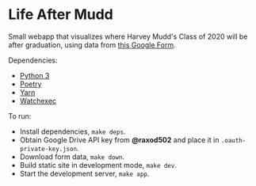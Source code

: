 # Life After Mudd

Small webapp that visualizes where Harvey Mudd's Class of 2020 will be
after graduation, using data from [this Google
Form](https://forms.gle/PqEHTjpBDGBXfH4W8).

Dependencies:

* [Python 3](https://www.python.org/)
* [Poetry](https://python-poetry.org/)
* [Yarn](https://yarnpkg.com/lang/en/)
* [Watchexec](https://github.com/watchexec/watchexec)

To run:

* Install dependencies, `make deps`.
* Obtain Google Drive API key from **@raxod502** and place it in
  `.oauth-private-key.json`.
* Download form data, `make down`.
* Build static site in development mode, `make dev`.
* Start the development server, `make app`.
